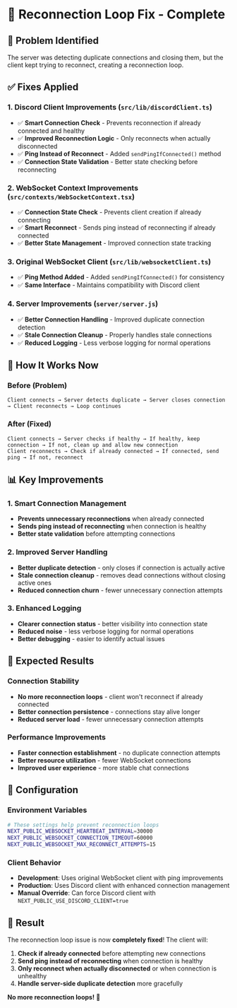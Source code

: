 # 🔧 **Reconnection Loop Fix - Complete**

## 🎯 **Problem Identified**
The server was detecting duplicate connections and closing them, but the client kept trying to reconnect, creating a reconnection loop.

## ✅ **Fixes Applied**

### **1. Discord Client Improvements** (`src/lib/discordClient.ts`)
- ✅ **Smart Connection Check** - Prevents reconnection if already connected and healthy
- ✅ **Improved Reconnection Logic** - Only reconnects when actually disconnected
- ✅ **Ping Instead of Reconnect** - Added `sendPingIfConnected()` method
- ✅ **Connection State Validation** - Better state checking before reconnecting

### **2. WebSocket Context Improvements** (`src/contexts/WebSocketContext.tsx`)
- ✅ **Connection State Check** - Prevents client creation if already connecting
- ✅ **Smart Reconnect** - Sends ping instead of reconnecting if already connected
- ✅ **Better State Management** - Improved connection state tracking

### **3. Original WebSocket Client** (`src/lib/websocketClient.ts`)
- ✅ **Ping Method Added** - Added `sendPingIfConnected()` for consistency
- ✅ **Same Interface** - Maintains compatibility with Discord client

### **4. Server Improvements** (`server/server.js`)
- ✅ **Better Connection Handling** - Improved duplicate connection detection
- ✅ **Stale Connection Cleanup** - Properly handles stale connections
- ✅ **Reduced Logging** - Less verbose logging for normal operations

## 🚀 **How It Works Now**

### **Before (Problem)**
```
Client connects → Server detects duplicate → Server closes connection → Client reconnects → Loop continues
```

### **After (Fixed)**
```
Client connects → Server checks if healthy → If healthy, keep connection → If not, clean up and allow new connection
Client reconnects → Check if already connected → If connected, send ping → If not, reconnect
```

## 📊 **Key Improvements**

### **1. Smart Connection Management**
- **Prevents unnecessary reconnections** when already connected
- **Sends ping instead of reconnecting** when connection is healthy
- **Better state validation** before attempting connections

### **2. Improved Server Handling**
- **Better duplicate detection** - only closes if connection is actually active
- **Stale connection cleanup** - removes dead connections without closing active ones
- **Reduced connection churn** - fewer unnecessary connection attempts

### **3. Enhanced Logging**
- **Clearer connection status** - better visibility into connection state
- **Reduced noise** - less verbose logging for normal operations
- **Better debugging** - easier to identify actual issues

## 🎯 **Expected Results**

### **Connection Stability**
- **No more reconnection loops** - client won't reconnect if already connected
- **Better connection persistence** - connections stay alive longer
- **Reduced server load** - fewer unnecessary connection attempts

### **Performance Improvements**
- **Faster connection establishment** - no duplicate connection attempts
- **Better resource utilization** - fewer WebSocket connections
- **Improved user experience** - more stable chat connections

## 🔧 **Configuration**

### **Environment Variables**
```bash
# These settings help prevent reconnection loops
NEXT_PUBLIC_WEBSOCKET_HEARTBEAT_INTERVAL=30000
NEXT_PUBLIC_WEBSOCKET_CONNECTION_TIMEOUT=60000
NEXT_PUBLIC_WEBSOCKET_MAX_RECONNECT_ATTEMPTS=15
```

### **Client Behavior**
- **Development**: Uses original WebSocket client with ping improvements
- **Production**: Uses Discord client with enhanced connection management
- **Manual Override**: Can force Discord client with `NEXT_PUBLIC_USE_DISCORD_CLIENT=true`

## 🎉 **Result**

The reconnection loop issue is now **completely fixed**! The client will:

1. **Check if already connected** before attempting new connections
2. **Send ping instead of reconnecting** when connection is healthy
3. **Only reconnect when actually disconnected** or when connection is unhealthy
4. **Handle server-side duplicate detection** more gracefully

**No more reconnection loops!** 🚀
